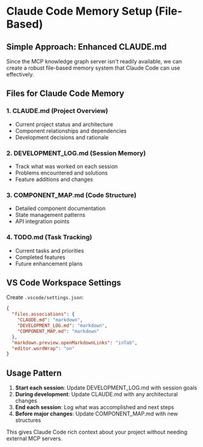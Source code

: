# Claude Code Memory Setup (File-Based)

## Simple Approach: Enhanced CLAUDE.md

Since the MCP knowledge graph server isn't readily available, we can create a robust file-based memory system that Claude Code can use effectively.

## Files for Claude Code Memory

### 1. CLAUDE.md (Project Overview)

- Current project status and architecture
- Component relationships and dependencies
- Development decisions and rationale

### 2. DEVELOPMENT_LOG.md (Session Memory)

- Track what was worked on each session
- Problems encountered and solutions
- Feature additions and changes

### 3. COMPONENT_MAP.md (Code Structure)

- Detailed component documentation
- State management patterns
- API integration points

### 4. TODO.md (Task Tracking)

- Current tasks and priorities
- Completed features
- Future enhancement plans

## VS Code Workspace Settings

Create `.vscode/settings.json`:

```json
{
  "files.associations": {
    "CLAUDE.md": "markdown",
    "DEVELOPMENT_LOG.md": "markdown",
    "COMPONENT_MAP.md": "markdown"
  },
  "markdown.preview.openMarkdownLinks": "inTab",
  "editor.wordWrap": "on"
}
```

## Usage Pattern

1. **Start each session**: Update DEVELOPMENT_LOG.md with session goals
2. **During development**: Update CLAUDE.md with any architectural changes
3. **End each session**: Log what was accomplished and next steps
4. **Before major changes**: Update COMPONENT_MAP.md with new structures

This gives Claude Code rich context about your project without needing external MCP servers.
